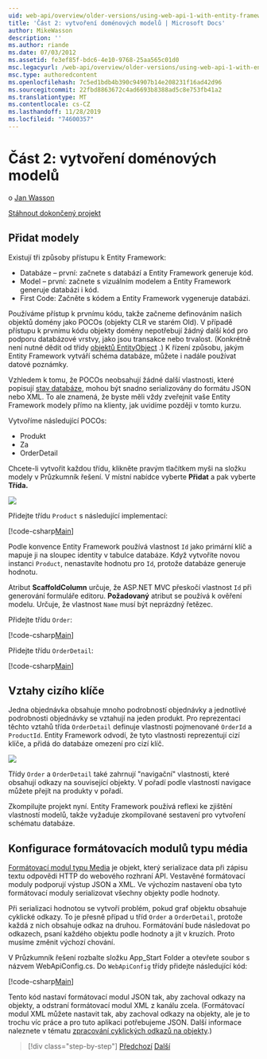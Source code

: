 ```yaml
---
uid: web-api/overview/older-versions/using-web-api-1-with-entity-framework-5/using-web-api-with-entity-framework-part-2
title: 'Část 2: vytvoření doménových modelů | Microsoft Docs'
author: MikeWasson
description: ''
ms.author: riande
ms.date: 07/03/2012
ms.assetid: fe3ef85f-bdc6-4e10-9768-25aa565c01d0
msc.legacyurl: /web-api/overview/older-versions/using-web-api-1-with-entity-framework-5/using-web-api-with-entity-framework-part-2
msc.type: authoredcontent
ms.openlocfilehash: 7c5ed1bdb4b390c94907b14e208231f16ad42d96
ms.sourcegitcommit: 22fbd8863672c4ad6693b8388ad5c8e753fb41a2
ms.translationtype: MT
ms.contentlocale: cs-CZ
ms.lasthandoff: 11/28/2019
ms.locfileid: "74600357"
---
```

# <a name="part-2-creating-the-domain-models"></a>Část 2: vytvoření doménových modelů

o [Jan Wasson](https://github.com/MikeWasson)

[Stáhnout dokončený projekt](https://code.msdn.microsoft.com/ASP-NET-Web-API-with-afa30545)

## <a name="add-models"></a>Přidat modely

Existují tři způsoby přístupu k Entity Framework:

- Databáze – první: začnete s databází a Entity Framework generuje kód.
- Model – první: začnete s vizuálním modelem a Entity Framework generuje databázi i kód.
- First Code: Začněte s kódem a Entity Framework vygeneruje databázi.

Používáme přístup k prvnímu kódu, takže začneme definováním našich objektů domény jako POCOs (objekty CLR ve starém Old). V případě přístupu k prvnímu kódu objekty domény nepotřebují žádný další kód pro podporu databázové vrstvy, jako jsou transakce nebo trvalost. (Konkrétně není nutné dědit od třídy [objektů EntityObject](https://msdn.microsoft.com/library/system.data.objects.dataclasses.entityobject.aspx) .) K řízení způsobu, jakým Entity Framework vytváří schéma databáze, můžete i nadále používat datové poznámky.

Vzhledem k tomu, že POCOs neobsahují žádné další vlastnosti, které popisují [stav databáze](https://msdn.microsoft.com/library/system.data.entitystate.aspx), mohou být snadno serializovány do formátu JSON nebo XML. To ale znamená, že byste měli vždy zveřejnit vaše Entity Framework modely přímo na klienty, jak uvidíme později v tomto kurzu.

Vytvoříme následující POCOs:

- Produkt
- Za
- OrderDetail

Chcete-li vytvořit každou třídu, klikněte pravým tlačítkem myši na složku modely v Průzkumník řešení. V místní nabídce vyberte **Přidat** a pak vyberte **Třída.**

![](using-web-api-with-entity-framework-part-2/_static/image1.png)

Přidejte třídu `Product` s následující implementací:

[!code-csharp[Main](using-web-api-with-entity-framework-part-2/samples/sample1.cs)]

Podle konvence Entity Framework používá vlastnost `Id` jako primární klíč a mapuje ji na sloupec identity v tabulce databáze. Když vytvoříte novou instanci `Product`, nenastavíte hodnotu pro `Id`, protože databáze generuje hodnotu.

Atribut **ScaffoldColumn** určuje, že ASP.NET MVC přeskočí vlastnost `Id` při generování formuláře editoru. **Požadovaný** atribut se používá k ověření modelu. Určuje, že vlastnost `Name` musí být neprázdný řetězec.

Přidejte třídu `Order`:

[!code-csharp[Main](using-web-api-with-entity-framework-part-2/samples/sample2.cs)]

Přidejte třídu `OrderDetail`:

[!code-csharp[Main](using-web-api-with-entity-framework-part-2/samples/sample3.cs)]

## <a name="foreign-key-relations"></a>Vztahy cizího klíče

Jedna objednávka obsahuje mnoho podrobností objednávky a jednotlivé podrobnosti objednávky se vztahují na jeden produkt. Pro reprezentaci těchto vztahů třída `OrderDetail` definuje vlastnosti pojmenované `OrderId` a `ProductId`. Entity Framework odvodí, že tyto vlastnosti reprezentují cizí klíče, a přidá do databáze omezení pro cizí klíč.

![](using-web-api-with-entity-framework-part-2/_static/image2.png)

Třídy `Order` a `OrderDetail` také zahrnují "navigační" vlastnosti, které obsahují odkazy na související objekty. V pořadí podle vlastností navigace můžete přejít na produkty v pořadí.

Zkompilujte projekt nyní. Entity Framework používá reflexi ke zjištění vlastností modelů, takže vyžaduje zkompilované sestavení pro vytvoření schématu databáze.

## <a name="configure-the-media-type-formatters"></a>Konfigurace formátovacích modulů typu média

[Formátovací modul typu Media](../../formats-and-model-binding/media-formatters.md) je objekt, který serializace data při zápisu textu odpovědi HTTP do webového rozhraní API. Vestavěné formátovací moduly podporují výstup JSON a XML. Ve výchozím nastavení oba tyto formátovací moduly serializovat všechny objekty podle hodnoty.

Při serializaci hodnotou se vytvoří problém, pokud graf objektu obsahuje cyklické odkazy. To je přesně případ u tříd `Order` a `OrderDetail`, protože každá z nich obsahuje odkaz na druhou. Formátování bude následovat po odkazech, psaní každého objektu podle hodnoty a jít v kruzích. Proto musíme změnit výchozí chování.

V Průzkumník řešení rozbalte složku App\_Start Folder a otevřete soubor s názvem WebApiConfig.cs. Do `WebApiConfig` třídy přidejte následující kód:

[!code-csharp[Main](using-web-api-with-entity-framework-part-2/samples/sample4.cs?highlight=11)]

Tento kód nastaví formátovací modul JSON tak, aby zachoval odkazy na objekty, a odstraní formátovací modul XML z kanálu zcela. (Formátovací modul XML můžete nastavit tak, aby zachoval odkazy na objekty, ale je to trochu víc práce a pro tuto aplikaci potřebujeme JSON. Další informace naleznete v tématu [zpracování cyklických odkazů na objekty](../../formats-and-model-binding/json-and-xml-serialization.md#handling_circular_object_references).)

> [!div class="step-by-step"]
> [Předchozí](using-web-api-with-entity-framework-part-1.md)
> [Další](using-web-api-with-entity-framework-part-3.md)
